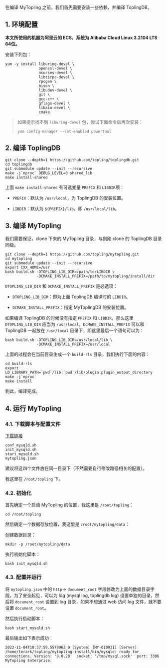 在编译 MyTopling 之前，我们首先需要安装一些依赖，并编译 ToplingDB。

## 1. 环境配置

**本文所使用的机器为阿里云的 ECS，系统为 Alibaba Cloud Linux 3.2104 LTS 64位。**

安装下列包：

```shell
yum -y install liburing-devel \
               openssl-devel \
               ncurses-devel \
               libtirpc-devel \
               rpcgen \
               bison \
               libudev-devel \
               git \
               gcc-c++ \
               gflags-devel \
               libaio-devel \
               cmake
```

> 如果提示找不到 `liburing-devel` 包，尝试下面命令后再次安装：
>
> `yum config-manager --set-enabled powertool`

## 2. 编译 ToplingDB

```shell
git clone --depth=1 https://github.com/topling/toplingdb.git
cd toplingdb
git submodule update --init --recursive
make -j`nproc` DEBUG_LEVEL=0 shared_lib
make install-shared
```

上面 `make install-shared` 有可选变量  `PREFIX` 和 `LIBDIR`项：

- `PREFIX`：默认为 `/usr/local`，为 ToplingDB 的安装位置。
  
- `LIBDIR`：默认为 `${PREFIX}/lib`，即 `/usr/local/lib`。

## 3. 编译 MyTopling

我们需要保证，clone 下来的 MyTopling 目录，与刚刚 clone 的 ToplingDB 目录同级。

```shell
git clone --depth=1 https://github.com/topling/mytopling.git
cd mytopling
git submodule update --init --recursive
export CXX_HOME=/usr
bash build.sh -DTOPLING_LIB_DIR=/path/to/LIBDIR \
              -DCMAKE_INSTALL_PREFIX=/path/to/mytopling/install/dir
```

`DTOPLING_LIB_DIR` 和 `DCMAKE_INSTALL_PREFIX` 是必选项：

- `DTOPLING_LIB_DIR`：即为上面 ToplingDB 编译时的 `LIBDIR`。
  
- `DCMAKE_INSTALL_PREFIX`：指定 MyToplingDB 的安装位置。

如果编译 ToplingDB 的时候没有指定 `PREFIX` 和 `LIBDIR`，那么这里 `DTOPLING_LIB_DIR` 应当为 `/usr/local`。`DCMAKE_INSTALL_PREFIX` 可以和 ToplingDB 一起放在 `/usr/local` 目录下，即这里最后一个语句可以为：

```shell
bash build.sh -DTOPLING_LIB_DIR=/usr/local/lib \
              -DCMAKE_INSTALL_PREFIX=/usr/local
```

上面的过程会在当前目录生成一个 `build-rls` 目录，我们执行下面的内容：

```shell
cd build-rls
export LD_LIBRARY_PATH=`pwd`/lib:`pwd`/lib/plugin:plugin_output_directory
make -j`nproc`
make install
```

到此，编译完成。



## 4. 运行 MyTopling



### 4.1. 下载脚本与配置文件



[下载链接](https://github.com/topling/mytopling/tree/topling-8.0.28-2022-10-12-9cc489f6/mytopling-conf)

```
conf_mysqld.sh
init_mysqld.sh
start_mysqld.sh
mytopling.json
```

建议将这四个文件放在同一目录下（不然需要自行修改路径相关的配置）。

我这里在 `/root/topling` 下。



### 4.2. 初始化



首先确定一个启动 MyTopling 的位置，我这里是 `/root/topling`：

```
cd /root/topling
```

然后确定一个数据存放位置，我这里是 `/root/mytopling/data`：

创建数据目录：

```shell
mkdir -p /root/mytopling/data
```

执行初始化脚本：

```shell
bash init_mysqld.sh
```



### 4.3. 配置并运行



将 `mytopling.json` 中的 `http`-> `document_root` 字段修改为上面的数据目录字段。为了安全起见，可以为 log (mysql log, toplingdb log) 设置单独的目录，然后将 `document_root` 设置到 log 目录，如果不想通过 web 访问 log 文件，就不要设置 `document_root`。

然后执行启动脚本：

```shell
bash start_mysqld.sh
```



最后输出如下表示成功：

```
2022-11-04T10:37:59.557896Z 0 [System] [MY-010931] [Server] /home/terark/topling/mytopling-install/bin/mysqld: ready for connections. Version: '8.0.28'  socket: '/tmp/mysql.sock'  port: 3306  MyTopling Enterprise.
```













